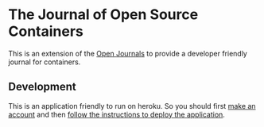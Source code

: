 # The Journal of Open Source Containers

This is an extension of the [Open Journals](http://theoj.org) to provide a developer friendly journal for containers.

## Development
This is an application friendly to run on heroku. So you should first [make an account](https://devcenter.heroku.com/) and then [follow the instructions to deploy the application](https://devcenter.heroku.com/articles/getting-started-with-ruby#introduction).

